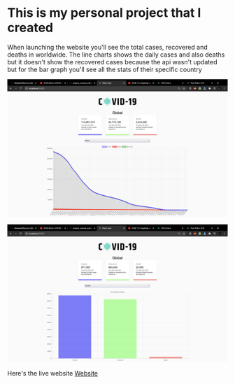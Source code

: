 # This is my personal project that I created 
When launching the website you'll see the total cases, recovered and deaths in worldwide. The line charts shows the daily cases and also deaths but it doesn't show the recovered cases because the api wasn't updated but for the bar graph you'll see all the stats of their specific country



![Picture 1](./src/images/capture1.png)

![Picture 2](./src/images/capture2.png)

Here's the live website
[Website](https://world-tracker-covid19.herokuapp.com)
